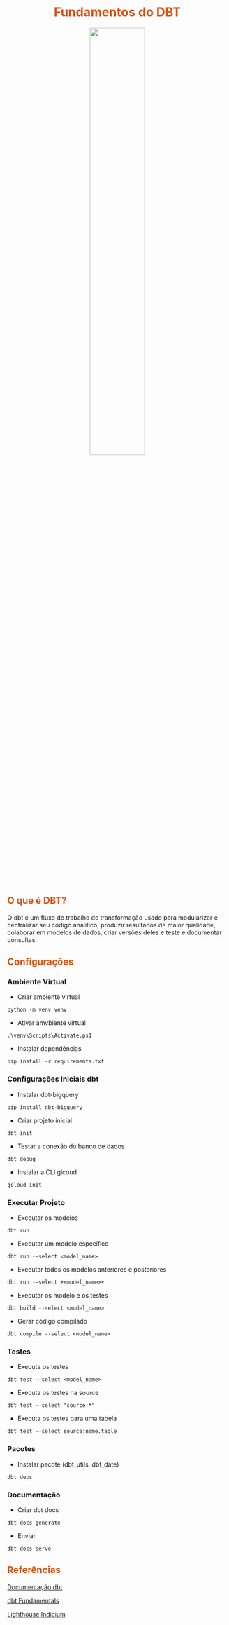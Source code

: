 <h1 align="center"><font color = #d75413>Fundamentos do DBT</font></h1>

<div align="center"><img src='https://seeklogo.com/images/D/dbt-logo-E4B0ED72A2-seeklogo.com.png' style='width: 50%;'></div>

## <font color = #d75413>O que é DBT?</font>
O dbt é um fluxo de trabalho de transformação usado para modularizar e centralizar seu código analítico, produzir resultados de maior qualidade, colaborar em modelos de dados, criar versões deles e teste e documentar consultas.

## <font color = #d75413>Configurações</font>

### Ambiente Virtual
- Criar ambiente virtual
```shell
python -m venv venv
```

- Ativar amvbiente virtual
```shell
.\venv\Scripts\Activate.ps1
```

- Instalar dependências
```shel
pip install -r requirements.txt
```

### Configurações Iniciais dbt

- Instalar dbt-bigquery
```shell
pip install dbt-bigquery
```

- Criar projeto inicial
```shell
dbt init
```

- Testar a conexão do banco de dados
```shell
dbt debug
```

- Instalar a CLI glcoud
```shell
gcloud init
```

### Executar Projeto

- Executar os modelos 
```shell
dbt run
```

- Executar um modelo específico
```shell
dbt run --select <model_name>
```

- Executar todos os modelos anteriores e posteriores
```shell
dbt run --select +<model_name>+
```

- Executar os modelo e os testes
```shell
dbt build --select <model_name>
```

- Gerar código compilado
```shell
dbt compile --select <model_name>
```

### Testes
- Executa os testes
```shell
dbt test --select <model_name>
```

- Executa os testes na source
```shell
dbt test --select "source:*"
```

- Executa os testes para uma tabela
```shell
dbt test --select source:name.table
```

### Pacotes

- Instalar pacote (dbt_utils, dbt_date)
```shell
dbt deps
```

### Documentação

- Criar dbt docs
```shell
dbt docs generate
```

- Enviar
```shell
dbt docs serve
```

## <font color = #d75413>Referências</font>
[Documentação dbt](https://docs.getdbt.com/docs/introduction)

[dbt Fundamentals](https://courses.getdbt.com/courses/take/fundamentals/lessons/30210802-welcome)

[Lighthouse Indicium](https://materiais.indicium.tech/lighthouse-aguardar-nova-turma)
